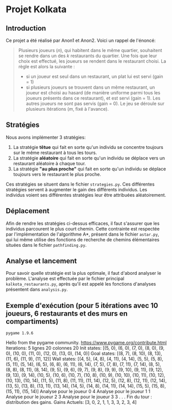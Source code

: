 ﻿# Projet Kolkata 


## Introduction

Ce projet a été réalisé par Anon1 et Anon2. Voici un rappel de l'énoncé:


> Plusieurs joueurs (_n_), qui habitent dans le même quartier, souhaitent se rendre dans un des  _k_  restaurants du quartier. Une fois que leur choix est effectué, les joueurs se rendent dans le restaurant choisi. La règle est alors la suivante :
>-   si un joueur est seul dans un restaurant, un plat lui est servi (gain = 1)
>-   si plusieurs joueurs se trouvent dans un même restaurant, un joueur est choisi au hasard (de manière uniforme parmi tous les joueurs présents dans ce restaurant), et est servi (gain = 1). Les autres joueurs ne sont pas servis (gain = 0). Le jeu se déroule sur plusieurs itérations (_m_, fixé à l'avance).

## Stratégies

Nous avons implémenter 3 stratégies:

 1. La stratégie **têtue** qui fait en sorte qu'un individu se concentre toujours sur le même restaurant à tous les tours.
 2. La stratégie **aléatoire** qui fait en sorte qu'un individu se déplace vers un restaurant aléatoire à chaque tour.
 3. La stratégie **"au plus proche"** qui fait en sorte qu'un individu se déplace toujours vers le restaurant le plus proche.

Ces stratégies se situent dans le fichier `strategies.py`. Ces différentes stratégies servent à augmenter le gain des différents individus. Les individus voient ses différentes stratégies leur être attribuées aléatoirement.

## Déplacement
Afin de rendre les stratégies ci-dessus efficaces, il faut s'assurer que les individus parcourent le plus court chemin. Cette contrainte est respectée par l'implémentation de l'algorithme A*, présent dans le fichier `astar.py`, qui lui même utilise des fonctions de recherche de chemins élémentaires situées dans le fichier `pathfinding.py`.

## Analyse et lancement
Pour savoir quelle stratégie est la plus optimale, il faut d'abord analyser le problème. L'analyse est effectuée par le fichier principal `kalkota_restaurants.py`, après qu'il est appelé les fonctions d'analyses présentent dans `analysis.py`.

## Exemple d'exécution (pour 5 itérations avec 10 joueurs, 6 restaurants et des murs en compartiments)

    pygame 1.9.6
Hello from the pygame community. https://www.pygame.org/contribute.html
Iterations:
5
lignes 20
colonnes 20
Init states: [(5, 0), (6, 0), (7, 0), (8, 0), (9, 0), (10, 0), (11, 0), (12, 0), (13, 0), (14, 0)]
Goal states: [(8, 7), (8, 10), (8, 13), (11, 6), (11, 9), (11, 12)]
Wall states: [(4, 5), (4, 8), (4, 11), (4, 14), (5, 5), (5, 8), (5, 11), (5, 14), (6, 5), (6, 8), (6, 11), (6, 14), (7, 5), (7, 8), (7, 11), (7, 14), (8, 5), (8, 8), (8, 11), (8, 14), (9, 5), (9, 6), (9, 7), (9, 8), (9, 9), (9, 10), (9, 11), (9, 12), (9, 13), (9, 14), (10, 5), (10, 6), (10, 7), (10, 8), (10, 9), (10, 10), (10, 11), (10, 12), (10, 13), (10, 14), (11, 5), (11, 8), (11, 11), (11, 14), (12, 5), (12, 8), (12, 11), (12, 14), (13, 5), (13, 8), (13, 11), (13, 14), (14, 5), (14, 8), (14, 11), (14, 14), (15, 5), (15, 8), (15, 11), (15, 14)]
Analyse pour le joueur 0 4
Analyse pour le joueur 1 1
Analyse pour le joueur 2 3
Analyse pour le joueur 3 3
.
.
.
Fin du tour : distribution des gains.
Gains Actuels:
[3, 0, 2, 1, 1, 3, 3, 2, 3, 4]
